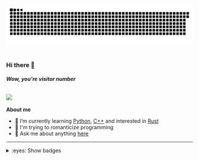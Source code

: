 <picture>
 <source media="(prefers-color-scheme: dark)" srcset="https://raw.githubusercontent.com/benzlokzik/benzlokzik/main/img/github-contribution-grid-snake-dark.svg" />
 <source media="(prefers-color-scheme: light)" srcset="https://raw.githubusercontent.com/benzlokzik/benzlokzik/main/img/github-contribution-grid-snake.svg" />
 <img alt="github-snake" src="https://raw.githubusercontent.com/benzlokzik/benzlokzik/main/img/github-contribution-grid-snake.svg" />
</picture>
<br/> <br/>

### Hi there 👋

###### **Wow, you're visitor number**

<img src="https://profile-counter.glitch.me/benzlokzik/count.svg" />



<!--
**benzlokzik/benzlokzik** is a ✨ _special_ ✨ repository because its `README.md` (this file) appears on your GitHub profile.

Here are some ideas to get you started:


- 👯 I’m looking to collaborate on ...
- 🤔 I’m looking for help with ...
- 💬 Ask me about ...
- 📫 How to reach me: ...
- 😄 Pronouns: ...
- ⚡ Fun fact: ...
-->

**About me**

- 🌱 I’m currently learning [Python](https://github.com/topics/python), [C++](https://github.com/topics/cpp) and
  interested in [Rust](https://github.com/topics/rust)
- 💜 I'm trying to romanticize programming
- 💬 Ask me about anything [here](https://github.com/benzlokzik/benzlokzik/issues)

---



<details>

<summary>:eyes: Show badges</summary>

[//]: # ( <br/>)

[//]: # ( <img src="https://gpvc.arturio.dev/benzlokzik" align="center">)

<br/> <br/>

| <picture> <source srcset="./img/github-stats/monokai/github-readme-stats-monokai.svg" media="(prefers-color-scheme: dark)"/><source srcset="./img/github-stats/buefy/github-readme-stats-buefy.svg" media="(prefers-color-scheme: light), (prefers-color-scheme: no-preference)"/> <img src="./img/github-stats/buefy/github-readme-stats-buefy.svg" /> </picture> |              <picture><source srcset="./img/top-langs/monokai/github-top-langs-monokai.svg" media="(prefers-color-scheme: dark)"/><source srcset="./img/top-langs/buefy/github-top-langs-buefy.svg" media="(prefers-color-scheme: light), (prefers-color-scheme: no-preference)"/><img src="./img/top-langs/buefy/github-top-langs-buefy.svg" /></picture>               |
|:------------------------------------------------------------------------------------------------------------------------------------------------------------------------------------------------------------------------------------------------------------------------------------------------------------------------------------------------------------------:|:------------------------------------------------------------------------------------------------------------------------------------------------------------------------------------------------------------------------------------------------------------------------------------------------------------------------------------------------------------------------:|
| <picture> <source srcset="./img/streak-stats/monokai/streak-stats-monokai-weekly.svg" media="(prefers-color-scheme: dark)"/><source srcset="./img/streak-stats/buefy/streak-stats-buefy-weekly.svg" media="(prefers-color-scheme: light), (prefers-color-scheme: no-preference)"/> <img src="./img/streak-stats/buefy/streak-stats-buefy-weekly.svg" /> </picture> | <picture><source srcset="./img/streak-stats/monokai/streak-stats-monokai-ru-weekly.svg" media="(prefers-color-scheme: dark)"/><source srcset="./img/streak-stats/buefy/streak-stats-buefy-ru-weekly.svg" media="(prefers-color-scheme: light), (prefers-color-scheme: no-preference)"/><img src="./img/streak-stats/buefy/streak-stats-buefy-ru-weekly.svg" /></picture> |
|           <picture> <source srcset="./img/streak-stats/monokai/streak-stats-monokai.svg" media="(prefers-color-scheme: dark)"/><source srcset="./img/streak-stats/buefy/streak-stats-buefy.svg" media="(prefers-color-scheme: light), (prefers-color-scheme: no-preference)"/> <img src="./img/streak-stats/buefy/streak-stats-buefy.svg" /> </picture>            |            <picture><source srcset="./img/streak-stats/monokai/streak-stats-monokai-hy.svg" media="(prefers-color-scheme: dark)"/><source srcset="./img/streak-stats/buefy/streak-stats-buefy-hy.svg" media="(prefers-color-scheme: light), (prefers-color-scheme: no-preference)"/><img src="./img/streak-stats/buefy/streak-stats-buefy-hy.svg"/></picture>            |

</details>
